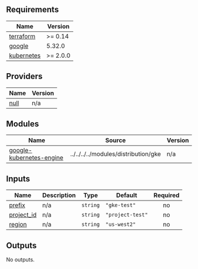 ## Requirements

| Name | Version |
|------|---------|
| <a name="requirement_terraform"></a> [terraform](#requirement\_terraform) | >= 0.14 |
| <a name="requirement_google"></a> [google](#requirement\_google) | 5.32.0 |
| <a name="requirement_kubernetes"></a> [kubernetes](#requirement\_kubernetes) | >= 2.0.0 |

## Providers

| Name | Version |
|------|---------|
| <a name="provider_null"></a> [null](#provider\_null) | n/a |

## Modules

| Name | Source | Version |
|------|--------|---------|
| <a name="module_google-kubernetes-engine"></a> [google-kubernetes-engine](#module\_google-kubernetes-engine) | ../../../../modules/distribution/gke | n/a |

## Inputs

| Name | Description | Type | Default | Required |
|------|-------------|------|---------|:--------:|
| <a name="input_prefix"></a> [prefix](#input\_prefix) | n/a | `string` | `"gke-test"` | no |
| <a name="input_project_id"></a> [project\_id](#input\_project\_id) | n/a | `string` | `"project-test"` | no |
| <a name="input_region"></a> [region](#input\_region) | n/a | `string` | `"us-west2"` | no |

## Outputs

No outputs.

